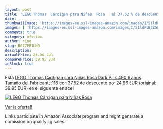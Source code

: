 ```yaml
---
layout: post
title: 'LEGO Thomas  Cárdigan para Niñas  Rosa   al 37.52 % de descuento'
date: 
thumbnailImage: 'https://images-eu.ssl-images-amazon.com/images/I/51ldPkB3Z5L._SL200_.jpg'
images: [ 'https://images-eu.ssl-images-amazon.com/images/I/51ldPkB3Z5L._SL200_.jpg' ]
comments: true
category: ofertas
author: ring
slug: B077PR1LN9
description:
actualPrice: 24.96 EUR
comparePrice: 39.95 EUR
inStock: true
---
```


Está [LEGO Thomas  Cárdigan para Niñas  Rosa  Dark Pink 490  6 años  Tamaño del Fabricante:116 ](https://www.amazon.es/dp/B077PR1LN9/?tag=tolees-21) con 37.52 de descuento por 24.96 EUR (original: 39.95 EUR) en el siguiente enlace!

[![LEGO Thomas  Cárdigan para Niñas  Rosa  ](https://images-eu.ssl-images-amazon.com/images/I/51ldPkB3Z5L._SL200_.jpg)](https://www.amazon.es/dp/B077PR1LN9/?tag=tolees-21)

[Ver la oferta!!](https://www.amazon.es/dp/B077PR1LN9/?tag=tolees-21)

Links participate in Amazon Associate program and might generate a comission on qualifying sales


